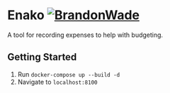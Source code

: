 # Enako [![BrandonWade](https://circleci.com/gh/BrandonWade/enako.svg?style=shield)](https://github.com/BrandonWade/enako)

A tool for recording expenses to help with budgeting.

## Getting Started

1. Run `docker-compose up --build -d`
2. Navigate to `localhost:8100`
